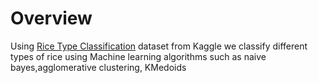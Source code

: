# Overview
Using [Rice Type Classification](https://www.kaggle.com/datasets/mssmartypants/rice-type-classification) dataset from Kaggle we classify different types of rice using Machine learning algorithms such as naive bayes,agglomerative clustering, KMedoids

